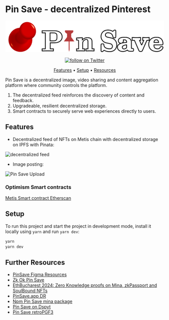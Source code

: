 # Pin Save - decentralized Pinterest

<p align="center">
  <img src="https://raw.githubusercontent.com/Pfed-prog/Dspyt-NFTs-EVM/master/packages/frontend/public/PinSaveL.png" alt="Size Limit CLI" width="738" >
</p>

<p align="center">
    <a href="https://twitter.com/intent/follow?screen_name=pinsav3">
        <img src="https://img.shields.io/twitter/follow/pinsav3?style=social"
            alt="follow on Twitter"></a>
</p>

<div align="center">

[Features](#features) •
[Setup](#setup) •
[Resources](#further-resources)

</div>

Pin Save is a decentralized image, video sharing and content aggregation platform where community controls the platform.

1. The decentralized feed reinforces the discovery of content and feedback.
2. Upgradeable, resilient decentralized storage.
3. Smart contracts to securely serve web experiences directly to users.

## Features

- Decentralized feed of NFTs on Metis chain with decentralized storage on IPFS with Pinata:

![decentralized feed](https://raw.githubusercontent.com/PinSaveDAO/PinSave-EVM/evm/assets/feed.png)

- Image posting:

![Pin Save Upload](https://bafybeiaj46fxgxax6z3nd45n7p42rh7dbyweyssi3dunr3wfewh7ys2d7y.ipfs.nftstorage.link/)

### Optimism Smart contracts

[Metis Smart contract Etherscan](https://explorer.metis.io/token/0x6F67850013b5775E36E35071a5CdD16ea43e1061)

## Setup

To run this project and start the project in development mode, install it locally using `yarn` and run `yarn dev`:

```bash
yarn
yarn dev
```

## Further Resources

- [PinSave Figma Resources](https://www.figma.com/community/file/1102944149244783025)
- [Zk Ok Pin Save](https://zkok.io/mina/pin-save/)
- [EthBucharest 2024: Zero Knowledge proofs on Mina, zkPassport and SoulBound NFTs](https://docs.google.com/presentation/d/1OmJJgzk4iFbKexqBw87oU7oh4H9lXlFFh3eas0EF9y8/edit?usp=sharing)
- [PinSave.app DR](https://ahrefs.com/website-authority-checker/?input=pinsave.app)
- [Npm Pin Save mina package](https://www.npmjs.com/package/pin-mina)
- [Pin Save on Dspyt](https://dspyt.com/PinSave)
- [Pin Save retroPGF3](https://round3.optimism.io/projects/0xc613e2a991ce0dbcf8fae1d6128e67543da9710e14831112fba654cc8fe8c389)

